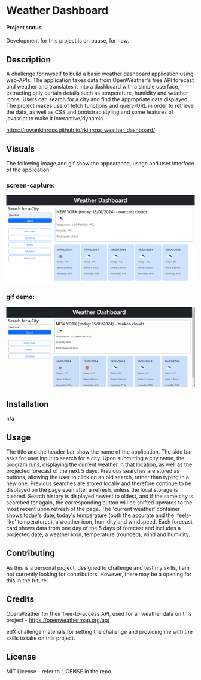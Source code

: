 # Weather Dashboard

#### Project status
Development for this project is on pause, for now.

## Description
A challenge for myself to build a basic weather dashboard application using web-APIs. The application takes data from OpenWeather's free API forecast and weather and translates it into a dashboard with a simple userface, extracting only certain details such as temperature, humidity and weather icons. Users can search for a city and find the appropriate data displayed. The project makes use of fetch functions and query-URL in order to retrieve the data, as well as CSS and bootstrap styling and some features of javasript to make it interactive/dynamic.

https://rowankinross.github.io/rkinross_weather_dashboard/

## Visuals
The following image and gif show the appearance, usage and user interface of the application:

### screen-capture:
![dashboard screen-capture](./assets/images/rkinross_weather_dashboard_screencapture.png)
### gif demo:
![dashboard demo](./assets/images/weather_dashboard_screen_recording.gif)

## Installation
n/a

## Usage
The title and the header bar show the name of the application. The side bar asks for user input to search for a city. Upon submitting a city name, the program runs, displaying the current weather in that location, as well as the projected forecast of the next 5 days. Previous searches are stored as buttons, allowing the user to click on an old search, rather than typing in a new one. Previous searches are stored locally and therefore continue to be displayed on the page even after a refresh, unless the local storage is cleared. Search history is displayed newest to oldest, and if the same city is searched for again, the corresponding button will be shifted upwards to the most recent upon refresh of the page. The 'current weather' container shows today's date, today's temperature (both the accurate and the 'feels-like' temperatures), a weather icon, humidity and windspeed. Each forecast card shows data from one day of the 5 days of forecast and includes a projected date, a weather icon, temperature (rounded), wind and humidity.

## Contributing
As this is a personal project, designed to challenge and test my skills, I am not currently looking for contributors. However, there may be a opening for this in the future.

## Credits

OpenWeather for their free-to-access API, used for all weather data on this project - https://openweathermap.org/api 

edX challenge materials for setting the challenge and providing me with the skills to take on this project.

## License

MIT License - refer to LICENSE in the repo.